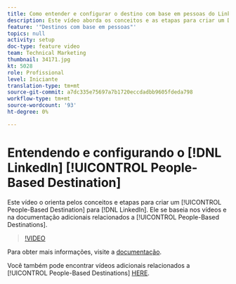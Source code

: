 ```yaml
---
title: Como entender e configurar o destino com base em pessoas do LinkedIn
description: Este vídeo aborda os conceitos e as etapas para criar um Destino com base em pessoas para o LinkedIn. Ele se baseia nos vídeos e na documentação adicionais relacionados aos Destinos com base em pessoas.
feature: '"Destinos com base em pessoas"'
topics: null
activity: setup
doc-type: feature video
team: Technical Marketing
thumbnail: 34171.jpg
kt: 5028
role: Profissional
level: Iniciante
translation-type: tm+mt
source-git-commit: a7dc335e75697a7b1720eccdadbb9605fdeda798
workflow-type: tm+mt
source-wordcount: '93'
ht-degree: 0%

---
```



# Entendendo e configurando o [!DNL LinkedIn] [!UICONTROL People-Based Destination]

Este vídeo o orienta pelos conceitos e etapas para criar um [!UICONTROL People-Based Destination] para [!DNL LinkedIn]. Ele se baseia nos vídeos e na documentação adicionais relacionados a [!UICONTROL People-Based Destinations].

>[!VIDEO](https://video.tv.adobe.com/v/34171/?quality=12)

Para obter mais informações, visite a [documentação](https://docs.adobe.com/content/help/en/audience-manager/user-guide/features/destinations/people-based/people-based-destinations-overview.html).

Você também pode encontrar vídeos adicionais relacionados a [!UICONTROL People-Based Destinations] [HERE](https://adobe.ly/aamlearnpbd).
